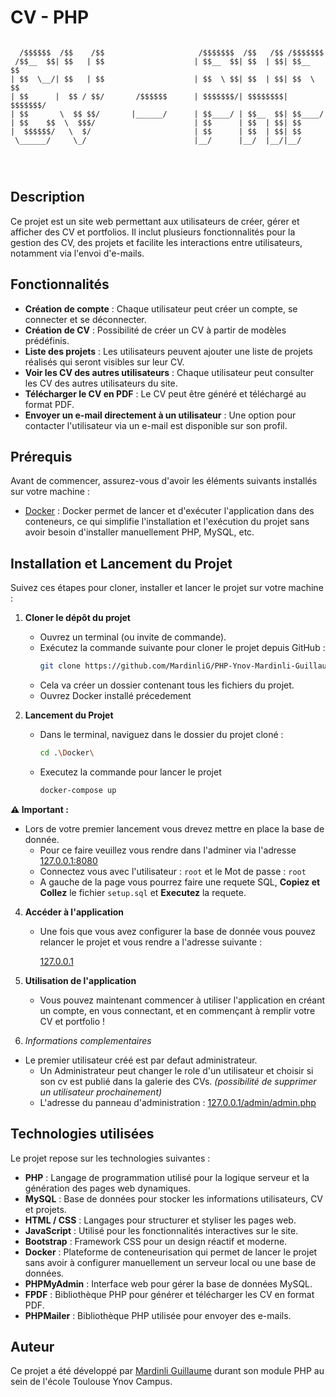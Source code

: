 # CV - PHP
```
  
  /$$$$$$  /$$    /$$                     /$$$$$$$  /$$   /$$ /$$$$$$$       
 /$$__  $$| $$   | $$                    | $$__  $$| $$  | $$| $$__  $$      
| $$  \__/| $$   | $$                    | $$  \ $$| $$  | $$| $$  \ $$      
| $$      |  $$ / $$/       /$$$$$$      | $$$$$$$/| $$$$$$$$| $$$$$$$/      
| $$       \  $$ $$/       |______/      | $$____/ | $$__  $$| $$____/       
| $$    $$  \  $$$/                      | $$      | $$  | $$| $$            
|  $$$$$$/   \  $/                       | $$      | $$  | $$| $$            
 \______/     \_/                        |__/      |__/  |__/|__/            
                                                                             
                                                                             
                                                                             

```

## Description

Ce projet est un site web permettant aux utilisateurs de créer, gérer et afficher des CV et portfolios. Il inclut plusieurs fonctionnalités pour la gestion des CV, des projets et facilite les interactions entre utilisateurs, notamment via l'envoi d'e-mails.

## Fonctionnalités

- **Création de compte** : Chaque utilisateur peut créer un compte, se connecter et se déconnecter.
- **Création de CV** : Possibilité de créer un CV à partir de modèles prédéfinis.
- **Liste des projets** : Les utilisateurs peuvent ajouter une liste de projets réalisés qui seront visibles sur leur CV.
- **Voir les CV des autres utilisateurs** : Chaque utilisateur peut consulter les CV des autres utilisateurs du site.
- **Télécharger le CV en PDF** : Le CV peut être généré et téléchargé au format PDF.
- **Envoyer un e-mail directement à un utilisateur** : Une option pour contacter l'utilisateur via un e-mail est disponible sur son profil.

## Prérequis

Avant de commencer, assurez-vous d'avoir les éléments suivants installés sur votre machine :

- [Docker](https://www.docker.com/get-started) : Docker permet de lancer et d'exécuter l'application dans des conteneurs, ce qui simplifie l'installation et l'exécution du projet sans avoir besoin d'installer manuellement PHP, MySQL, etc.

## Installation et Lancement du Projet

Suivez ces étapes pour cloner, installer et lancer le projet sur votre machine :

1. **Cloner le dépôt du projet**
    - Ouvrez un terminal (ou invite de commande).
    - Exécutez la commande suivante pour cloner le projet depuis GitHub :
      ```bash
      git clone https://github.com/MardinliG/PHP-Ynov-Mardinli-Guillaume.git
      ```
    - Cela va créer un dossier  contenant tous les fichiers du projet.
    - Ouvrez Docker installé précedement

2. **Lancement du Projet**
    - Dans le terminal, naviguez dans le dossier du projet cloné :
      ```bash
      cd .\Docker\
      ```
    - Executez la commande pour lancer le projet
      ```bash
      docker-compose up 
      ```

  **⚠️ Important :**

  - Lors de votre premier lancement vous drevez mettre en place la base de donnée. 
    - Pour ce faire veuillez vous rendre dans l'adminer via l'adresse [127.0.0.1:8080](http://127.0.0.1:8080)
    - Connectez vous avec l'utilisateur : `root` et le Mot de passe : `root`
    - A gauche de la page vous pourrez faire une requete SQL, **Copiez et Collez** le fichier `setup.sql` et **Executez** la requete.

4. **Accéder à l'application**
    - Une fois que vous avez configurer la base de donnée vous pouvez relancer le projet et vous rendre a l'adresse suivante : 
    
      [127.0.0.1](http://127.0.0.1)

5. **Utilisation de l'application**
    - Vous pouvez maintenant commencer à utiliser l'application en créant un compte, en vous connectant, et en commençant à remplir votre CV et portfolio !

6. *Informations complementaires*
  - Le premier utilisateur créé est par defaut administrateur.
    - Un Administrateur peut changer le role d'un utilisateur et choisir si son cv est publié dans la galerie des CVs. *(possibilité de supprimer un utilisateur prochainement)*
    - L'adresse du panneau d'administration :
    [127.0.0.1/admin/admin.php](http://127.0.0.1/admin/admin.php) 

## Technologies utilisées

Le projet repose sur les technologies suivantes :

- **PHP** : Langage de programmation utilisé pour la logique serveur et la génération des pages web dynamiques.
- **MySQL** : Base de données pour stocker les informations utilisateurs, CV et projets.
- **HTML / CSS** : Langages pour structurer et styliser les pages web.
- **JavaScript** : Utilisé pour les fonctionnalités interactives sur le site.
- **Bootstrap**  : Framework CSS pour un design réactif et moderne.
- **Docker** : Plateforme de conteneurisation qui permet de lancer le projet sans avoir à configurer manuellement un serveur local ou une base de données.
- **PHPMyAdmin** : Interface web pour gérer la base de données MySQL.
- **FPDF** : Bibliothèque PHP pour générer et télécharger les CV en format PDF.
- **PHPMailer** : Bibliothèque PHP utilisée pour envoyer des e-mails.

## Auteur

Ce projet a été développé par [Mardinli Guillaume](https://github.com/MardinliG) durant son module PHP au sein de l'école Toulouse Ynov Campus.